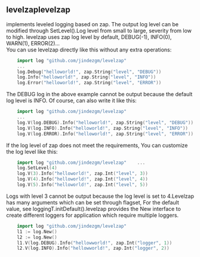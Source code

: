 <!--
 * @Author: jinde.zgm
 * @Date: 2020-11-22 14:43:05
 * @Descripttion: 
-->
## levelzaplevelzap 
implements leveled logging based on zap. The output log level can be modified through SetLevel().Log level from small to large, severity from low to high. levelzap uses zap log level by default, DEBUG(-1), INFO(0), WARN(1), ERROR(2)...   
You can use levelzap directly like this without any extra operations:   
```go    
    import log "github.com/jindezgm/levelzap"    
    ...    
    log.Debug("helloworld!", zap.String("level", "DEBUG"))    
    log.Info("helloworld!", zap.String("level", "INFO"))    
    log.Error("helloworld!", zap.String("level", "ERROR"))
```
The DEBUG log in the above example cannot be output because the default log level is INFO. Of course, can also write it like this:   
```go    
    import log "github.com/jindezgm/levelzap"    
    ...    
    log.V(log.DEBUG).Info("helloworld!", zap.String("level", "DEBUG"))    
    log.V(log.INFO).Info("helloworld!", zap.String("level", "INFO"))    
    log.V(log.ERROR).Info("helloworld!", zap.String("level", "ERROR"))
```
If the log level of zap does not meet the requirements, You can customize the log level like this:   
```go    
    import log "github.com/jindezgm/levelzap"    ...    
    log.SetLevel(4)    
    log.V(3).Info("helloworld!", zap.Int("level", 3))    
    log.V(4).Info("helloworld!", zap.Int("level", 4))    
    log.V(5).Info("helloworld!", zap.Int("level", 5))
```
Logs with level 3 cannot be output because the log level is set to 4.Levelzap has many arguments which can be set through flagset, For the default value, see loggingT.initDefault().levelzap provides the New interface to create different loggers for application which require multiple loggers.   
```go    
    import log "github.com/jindezgm/levelzap"    
    l1 := log.New()    
    l2 := log.New()    
    l1.V(log.DEBUG).Info("hellowworld!", zap.Int("logger", 1))    
    l2.V(log.INFO).Info("hellowworld!", zap.Int("logger", 2))
```